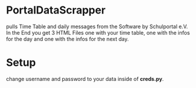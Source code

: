 # PortalDataScrapper
pulls Time Table and daily messages from the Software by Schulportal e.V. In the End you get 3 HTML Files one with your time table, one with the infos for the day and one with the infos for the next day.

# Setup
change username and password to your data inside of **creds.py**.
